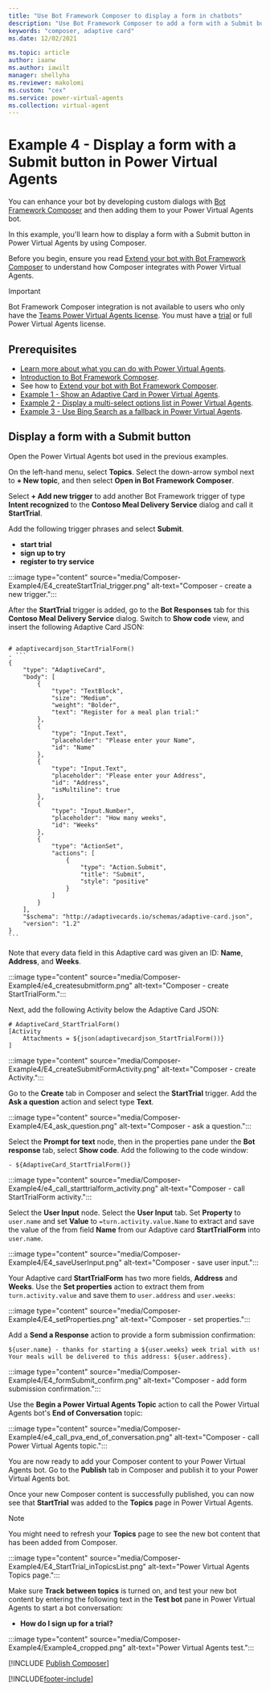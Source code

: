 ```yaml
---
title: "Use Bot Framework Composer to display a form in chatbots"
description: "Use Bot Framework Composer to add a form with a Submit button to your Power Virtual Agents chatbot."
keywords: "composer, adaptive card"
ms.date: 12/02/2021

ms.topic: article
author: iaanw
ms.author: iawilt
manager: shellyha
ms.reviewer: makolomi
ms.custom: "cex"
ms.service: power-virtual-agents
ms.collection: virtual-agent
---
```


# Example 4 - Display a form with a Submit button in Power Virtual Agents

You can enhance your bot by developing custom dialogs with [Bot Framework Composer](/composer/) and then adding them to your Power Virtual Agents bot.

In this example, you'll learn how to display a form with a Submit button in Power Virtual Agents by using Composer.

Before you begin, ensure you read [Extend your bot with Bot Framework Composer](advanced-bot-framework-composer.md) to understand how Composer integrates with Power Virtual Agents.

> [!IMPORTANT]
> Bot Framework Composer integration is not available to users who only have the [Teams Power Virtual Agents license](requirements-licensing-subscriptions.md). You must have a [trial](sign-up-individual.md) or full Power Virtual Agents license.

## Prerequisites

- [Learn more about what you can do with Power Virtual Agents](fundamentals-what-is-power-virtual-agents.md).
- [Introduction to Bot Framework Composer](/composer/introduction).
- See how to [Extend your bot with Bot Framework Composer](advanced-bot-framework-composer.md).
- [Example 1 - Show an Adaptive Card in Power Virtual Agents](advanced-bot-framework-composer-example1.md).
- [Example 2 - Display a multi-select options list in Power Virtual Agents](advanced-bot-framework-composer-example2.md).
- [Example 3 - Use Bing Search as a fallback in Power Virtual Agents](advanced-bot-framework-composer-example3.md).

## Display a form with a Submit button

Open the Power Virtual Agents bot used in the previous examples.

On the left-hand menu, select **Topics**. Select the down-arrow symbol next to **+ New topic**, and then select **Open in Bot Framework Composer**.

Select **+ Add new trigger** to add another Bot Framework trigger of type **Intent recognized** to the **Contoso Meal Delivery Service** dialog and call it **StartTrial**.

Add the following trigger phrases and select **Submit**.

- **start trial**
- **sign up to try**
- **register to try service**

:::image type="content" source="media/Composer-Example4/E4_createStartTrial_trigger.png" alt-text="Composer - create a new trigger.":::

After the **StartTrial** trigger is added, go to the **Bot Responses** tab for this **Contoso Meal Delivery Service** dialog. Switch to **Show code** view, and insert the following Adaptive Card JSON:

````lg

# adaptivecardjson_StartTrialForm()
- ```
{
    "type": "AdaptiveCard",
    "body": [
        {
            "type": "TextBlock",
            "size": "Medium",
            "weight": "Bolder",
            "text": "Register for a meal plan trial:"
        },
        {
            "type": "Input.Text",
            "placeholder": "Please enter your Name",
            "id": "Name"
        },
        {
            "type": "Input.Text",
            "placeholder": "Please enter your Address",
            "id": "Address",
            "isMultiline": true
        },
        {
            "type": "Input.Number",
            "placeholder": "How many weeks",
            "id": "Weeks"
        },
        {
            "type": "ActionSet",
            "actions": [
                {
                    "type": "Action.Submit",
                    "title": "Submit",
                    "style": "positive"
                }
            ]
        }
    ],
    "$schema": "http://adaptivecards.io/schemas/adaptive-card.json",
    "version": "1.2"
}
```
````

Note that every data field in this Adaptive card was given an ID: **Name**, **Address**, and **Weeks**.

:::image type="content" source="media/Composer-Example4/e4_createsubmitform.png" alt-text="Composer - create StartTrialForm.":::

Next, add the following Activity below the Adaptive Card JSON:

````lg
# AdaptiveCard_StartTrialForm()
[Activity
    Attachments = ${json(adaptivecardjson_StartTrialForm())}
]
````

:::image type="content" source="media/Composer-Example4/E4_createSubmitFormActivity.png" alt-text="Composer - create Activity.":::

Go to the **Create** tab in Composer and select the **StartTrial** trigger. Add the **Ask a question** action and select type **Text**.

:::image type="content" source="media/Composer-Example4/E4_ask_question.png" alt-text="Composer - ask a question.":::

Select the **Prompt for text** node, then in the properties pane under the **Bot response** tab, select **Show code**. Add the following to the code window:

```lg
- ${AdaptiveCard_StartTrialForm()}
```

:::image type="content" source="media/Composer-Example4/e4_call_starttrialform_activity.png" alt-text="Composer - call StartTrialForm activity.":::

Select the **User Input** node. Select the **User Input** tab. Set **Property** to `user.name` and set **Value** to `=turn.activity.value.Name` to extract and save the value of the from field **Name** from our Adaptive card **StartTrialForm** into `user.name`.

:::image type="content" source="media/Composer-Example4/E4_saveUserInput.png" alt-text="Composer - save user input.":::

Your Adaptive card **StartTrialForm** has two more fields, **Address** and **Weeks**. Use the **Set properties** action to extract them from `turn.activity.value` and save them to `user.address` and `user.weeks`:

:::image type="content" source="media/Composer-Example4/E4_setProperties.png" alt-text="Composer - set properties.":::

Add a **Send a Response** action to provide a form submission confirmation:

```lg
${user.name} - thanks for starting a ${user.weeks} week trial with us! Your meals will be delivered to this address: ${user.address}.
```

:::image type="content" source="media/Composer-Example4/E4_formSubmit_confirm.png" alt-text="Composer - add form submission confirmation.":::

Use the **Begin a Power Virtual Agents Topic** action to call the Power Virtual Agents bot's **End of Conversation** topic:

:::image type="content" source="media/Composer-Example4/e4_call_pva_end_of_conversation.png" alt-text="Composer - call Power Virtual Agents topic.":::

You are now ready to add your Composer content to your Power Virtual Agents bot. Go to the **Publish** tab in Composer and publish it to your Power Virtual Agents bot.

Once your new Composer content is successfully published, you can now see that **StartTrial** was added to the **Topics** page in Power Virtual Agents.

> [!NOTE]
> You might need to refresh your **Topics** page to see the new bot content that has been added from Composer.

:::image type="content" source="media/Composer-Example4/E4_StartTrial_inTopicsList.png" alt-text="Power Virtual Agents Topics page.":::

Make sure **Track between topics** is turned on, and test your new bot content by entering the following text in the **Test bot** pane in Power Virtual Agents to start a bot conversation:

- **How do I sign up for a trial?**

:::image type="content" source="media/Composer-Example4/Example4_cropped.png" alt-text="Power Virtual Agents test.":::

[!INCLUDE [Publish Composer](includes/composer-publish-note.md)]

[!INCLUDE[footer-include](includes/footer-banner.md)]
